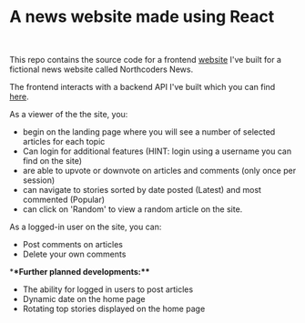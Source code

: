 # A news website made using React

<br>

This repo contains the source code for a frontend [website](https://nc-news-peach-24.netlify.app/) I've built for a fictional news website called Northcoders News.

The frontend interacts with a backend API I've built which you can find [here](https://github.com/Peach-24/nc-news-backend).

As a viewer of the the site, you:

- begin on the landing page where you will see a number of selected articles for each topic
- Can login for additional features (HINT: login using a username you can find on the site)
- are able to upvote or downvote on articles and comments (only once per session)
- can navigate to stories sorted by date posted (Latest) and most commented (Popular)
- can click on 'Random' to view a random article on the site.

As a logged-in user on the site, you can:

- Post comments on articles
- Delete your own comments

\***\*Further planned developments:\*\***

- The ability for logged in users to post articles
- Dynamic date on the home page
- Rotating top stories displayed on the home page
